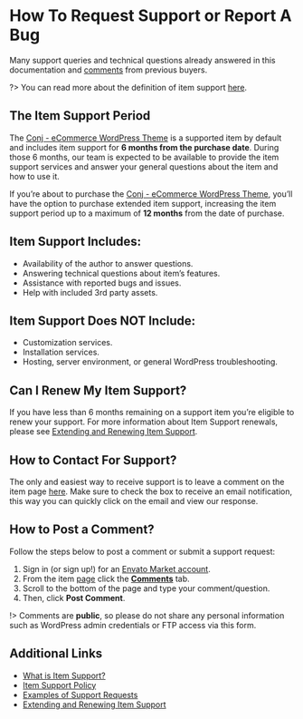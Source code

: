 # How To Request Support or Report A Bug

Many support queries and technical questions already answered in this documentation and [comments](https://themeforest.net/item/conj-ecommerce-wordpress-theme/21935639/comments) from previous buyers.

?> You can read more about the definition of item support [here](http://themeforest.net/page/item_support_policy).

## The Item Support Period

The [Conj - eCommerce WordPress Theme](https://themeforest.net/item/conj-ecommerce-wordpress-theme/21935639?ref=mypreview) is a supported item by default and includes item support for **6 months from the purchase date**. During those 6 months, our team is expected to be available to provide the item support services and answer your general questions about the item and how to use it.

If you’re about to purchase the [Conj - eCommerce WordPress Theme](https://themeforest.net/item/conj-ecommerce-wordpress-theme/21935639?ref=mypreview), you’ll have the option to purchase extended item support, increasing the item support period up to a maximum of **12 months** from the date of purchase.

## Item Support Includes:

* Availability of the author to answer questions.
* Answering technical questions about item’s features.
* Assistance with reported bugs and issues.
* Help with included 3rd party assets.

## Item Support Does NOT Include:

* Customization services.
* Installation services.
* Hosting, server environment, or general WordPress troubleshooting.

## Can I Renew My Item Support?

If you have less than 6 months remaining on a support item you’re eligible to renew your support. For more information about Item Support renewals, please see [Extending and Renewing Item Support](https://help.market.envato.com/hc/en-us/articles/207886473-Extending-and-Renewing-Item-Support).

## How to Contact For Support?

The only and easiest way to receive support is to leave a comment on the item page [here](https://themeforest.net/item/conj-ecommerce-wordpress-theme/21935639?ref=mypreview). Make sure to check the box to receive an email notification, this way you can quickly click on the email and view our response.

## How to Post a Comment?

Follow the steps below to post a comment or submit a support request:

1. Sign in (or sign up!) for an [Envato Market account](https://account.envato.com).
2. From the item [page]((https://themeforest.net/item/conj-ecommerce-wordpress-theme/21935639?ref=mypreview)) click the **[Comments](https://themeforest.net/item/conj-ecommerce-wordpress-theme/21935639/comments)** tab.
3. Scroll to the bottom of the page and type your comment/question.
4. Then, click **Post Comment**.

!> Comments are **public**, so please do not share any personal information such as WordPress admin credentials or FTP access via this form.

## Additional Links

* [What is Item Support?](https://help.market.envato.com/hc/en-us/articles/208191263-What-is-Item-Support-)
* [Item Support Policy](https://themeforest.net/page/item_support_policy)
* [Examples of Support Requests](https://help.market.envato.com/hc/en-us/articles/205935880-Examples-of-Support-Requests)
* [Extending and Renewing Item Support](https://help.market.envato.com/hc/en-us/articles/207886473-Extending-and-Renewing-Item-Support)
